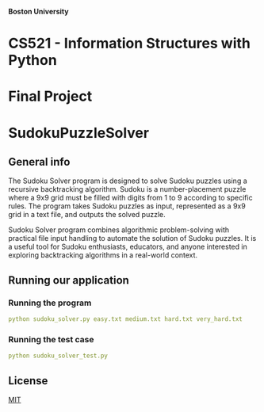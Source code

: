 **Boston University**

# CS521 - Information Structures with Python

# Final Project

# SudokuPuzzleSolver

## General info

The Sudoku Solver program is designed to solve Sudoku puzzles using a recursive backtracking algorithm. Sudoku is a number-placement puzzle where a 9x9 grid must be filled with digits from 1 to 9 according to specific rules. The program takes Sudoku puzzles as input, represented as a 9x9 grid in a text file, and outputs the solved puzzle.

Sudoku Solver program combines algorithmic problem-solving with practical file input handling to automate the solution of Sudoku puzzles. It is a useful tool for Sudoku enthusiasts, educators, and anyone interested in exploring backtracking algorithms in a real-world context.


## Running our application

### Running the program

```yaml
python sudoku_solver.py easy.txt medium.txt hard.txt very_hard.txt

```

### Running the test case

```yaml
python sudoku_solver_test.py
```

## License
[MIT](https://choosealicense.com/licenses/mit/)
